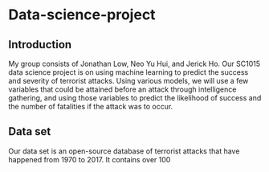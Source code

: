 # Data-science-project

## Introduction

My group consists of Jonathan Low, Neo Yu Hui, and Jerick Ho. Our SC1015 data science project is on using machine learning to predict the success and severity of terrorist attacks. Using various models, we will use a few variables that could be attained before an attack through intelligence gathering, and using those variables to predict the likelihood of success and the number of fatalities if the attack was to occur.

## Data set

   Our data set is an open-source database of terrorist attacks that have happened from 1970 to 2017. It contains over 100 
